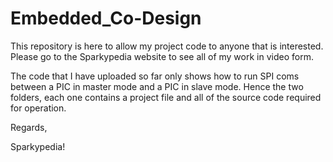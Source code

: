 Embedded_Co-Design
==================

This repository is here to allow my project code to anyone that is interested.  Please go to the Sparkypedia website to see all of my work in video form.

The code that I have uploaded so far only shows how to run SPI coms between a PIC in master mode and a PIC in slave mode. Hence the two folders, each one contains a project file and all of the source code required for operation.

Regards,

Sparkypedia!
